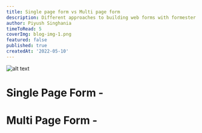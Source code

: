 ```yaml
---
title: Single page form vs Multi page form
description: Different approaches to building web forms with formester
author: Piyush Singhania
timeToRead: 5
coverImg: blog-img-1.png
featured: false
published: true
createdAt: '2022-05-10'
---
```


![alt text](https://formester.com/formester-form-builder-background.png)

# Single Page Form -

# Multi Page Form -
